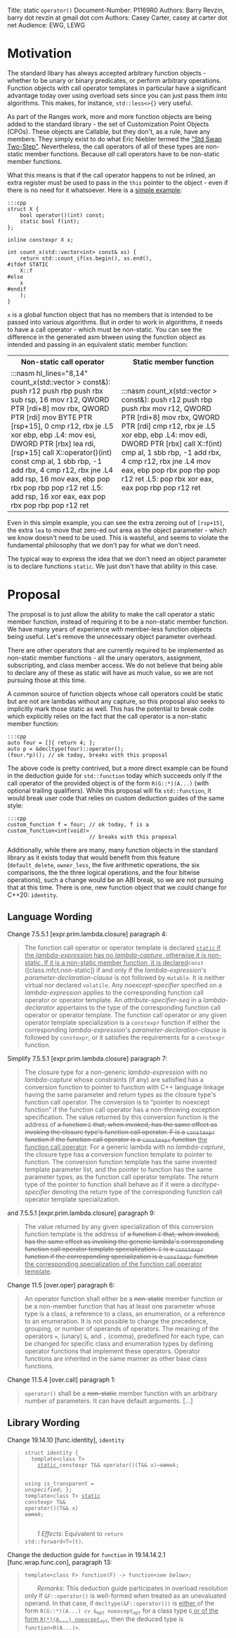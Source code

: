 Title: static `operator()`
Document-Number: P1169R0
Authors: Barry Revzin, barry dot revzin at gmail dot com
Authors: Casey Carter, casey at carter dot net
Audience: EWG, LEWG

# Motivation

The standard libary has always accepted arbitrary function objects - whether to be unary or binary predicates, or perform arbitrary operations. Function objects with call operator templates in particular have a significant advantage today over using overload sets since you can just pass them into algorithms. This makes, for instance, `std::less<>{}` very useful.

As part of the Ranges work, more and more function objects are being added to the standard library - the set of Customization Point Objects (CPOs). These objects are Callable, but they don't, as a rule, have any members. They simply exist to do what Eric Niebler termed the ["Std Swap Two-Step"](http://ericniebler.com/2014/10/21/customization-point-design-in-c11-and-beyond/). Nevertheless, the call operators of all of these types are non-static member functions. Because _all_ call operators have to be non-static member functions. 

What this means is that if the call operator happens to not be inlined, an extra register must be used to pass in the `this` pointer to the object - even if there is no need for it whatsoever. Here is a [simple example](https://godbolt.org/z/ajTZo2):

    :::cpp
    struct X {
        bool operator()(int) const;
        static bool f(int);
    };

    inline constexpr X x;

    int count_x(std::vector<int> const& xs) {
        return std::count_if(xs.begin(), xs.end(),
    #ifdef STATIC
        X::f
    #else
        x
    #endif
        );
    }    

`x` is a global function object that has no members that is intended to be passed into various algorithms. But in order to work in algorithms, it needs to have a call operator - which must be non-static. You can see the difference in the generated asm btween using the function object as intended and passing in an equivalent static member function:

<table style="width:100%">
<tr>
<th style="width:50%">
Non-static call operator
</th>
<th style="width:50%">
Static member function
</th>
</tr>
<tr>
<td>
    :::nasm hl_lines="8,14"
    count_x(std::vector<int, std::allocator<int> > const&):
            push    r12
            push    rbp
            push    rbx
            sub     rsp, 16
            mov     r12, QWORD PTR [rdi+8]
            mov     rbx, QWORD PTR [rdi]
            mov     BYTE PTR [rsp+15], 0
            cmp     r12, rbx
            je      .L5
            xor     ebp, ebp
    .L4:
            mov     esi, DWORD PTR [rbx]
            lea     rdi, [rsp+15]
            call    X::operator()(int) const
            cmp     al, 1
            sbb     rbp, -1
            add     rbx, 4
            cmp     r12, rbx
            jne     .L4
            add     rsp, 16
            mov     eax, ebp
            pop     rbx
            pop     rbp
            pop     r12
            ret
    .L5:
            add     rsp, 16
            xor     eax, eax
            pop     rbx
            pop     rbp
            pop     r12
            ret    
</td>
<td>
    :::nasm
    count_x(std::vector<int, std::allocator<int> > const&):
            push    r12
            push    rbp
            push    rbx
            mov     r12, QWORD PTR [rdi+8]
            mov     rbx, QWORD PTR [rdi]
            cmp     r12, rbx
            je      .L5
            xor     ebp, ebp
    .L4:
            mov     edi, DWORD PTR [rbx]
            call    X::f(int)
            cmp     al, 1
            sbb     rbp, -1
            add     rbx, 4
            cmp     r12, rbx
            jne     .L4
            mov     eax, ebp
            pop     rbx
            pop     rbp
            pop     r12
            ret
    .L5:
            pop     rbx
            xor     eax, eax
            pop     rbp
            pop     r12
            ret    
</td>
</tr>
</table>

Even in this simple example, you can see the extra zeroing out of `[rsp+15]`, the extra `lea` to move that zero-ed out area as the object parameter - which we know doesn't need to be used. This is wasteful, and seems to violate the fundamental philosophy that we don't pay for what we don't need.

The typical way to express the idea that we don't need an object parameter is to declare functions `static`. We just don't have that ability in this case.

# Proposal

The proposal is to just allow the ability to make the call operator a static member function, instead of requiring it to be a non-static member function. We have many years of experience with member-less function objects being useful. Let's remove the unnecessary object parameter overhead.

There are other operators that are currently required to be implemented as non-static member functions - all the unary operators, assignment, subscripting, and class member access. We do not believe that being able to declare any of these as static will have as much value, so we are not pursuing those at this time. 

A common source of function objects whose call operators could be static but are not are lambdas without any capture, so this proposal also seeks to implicitly mark those static as well. This has the potential to break code which explicitly relies on the fact that the call operator is a non-static member function:

    :::cpp
    auto four = []{ return 4; };
    auto p = &decltype(four)::operator();
    (four.*p)(); // ok today, breaks with this proposal
    
The above code is pretty contrived, but a more direct example can be found in the deduction guide for `std::function` today which succeeds only if the call operator of the provided object is of the form `R(G::*)(A...)` (with optional trailing qualifiers). While this proposal will fix `std::function`, it would break user code that relies on custom deduction guides of the same style:

    :::cpp
    custom_function f = four; // ok today, f is a custom_function<int(void)>
                              // breaks with this proposal

Additionally, while there are many, many function objects in the standard library as it exists today that would benefit from this feature (`default_delete`, `owner_less`, the five arithmetic operations, the six comparisons, the the three logical operations, and the four bitwise operations), such a change would be an ABI break, so we are not pursuing that at this time. There is one, new function object that we could change for C++20: `identity`.

## Language Wording

Change 7.5.5.1 [expr.prim.lambda.closure] paragraph 4:

> The function call operator or operator template is declared <ins>`static` if the *lambda-expression* has no *lambda-capture*, otherwise it is non-static. If it is a non-static member function, it is declared</ins>`const` ([class.mfct.non-static]) if and only if the *lambda-expression*'s *parameter-declaration-clause* is not followed by `mutable`. It is neither virtual nor declared `volatile`. Any *noexcept-specifier* specified on a *lambda-expression* applies to the corresponding function call operator or operator template. An *attribute-specifier-seq* in a *lambda-declarator* appertains to the type of the corresponding function call operator or operator template. The function call operator or any given operator template specialization is a `constexpr` function if either the corresponding *lambda-expression*'s *parameter-declaration-clause* is followed by `constexpr`, or it satisfies the requirements for a `constexpr` function. 

Simplify 7.5.5.1 [expr.prim.lambda.closure] paragraph 7:

> The closure type for a non-generic *lambda-expression* with no *lambda-capture* whose constraints (if any) are satisfied has a conversion function to pointer to function with C++ language linkage having the same parameter and return types as the closure type's function call operator. The conversion is to “pointer to noexcept function” if the function call operator has a non-throwing exception specification. The value returned by this conversion function is the address of <del>a function `F` that, when invoked, has the same effect as invoking the closure type's function call operator. F is a `constexpr` function if the function call operator is a `constexpr` function</del> <ins>the function call operator</ins>. For a generic lambda with no *lambda-capture*, the closure type has a conversion function template to pointer to function. The conversion function template has the same invented template parameter list, and the pointer to function has the same parameter types, as the function call operator template. The return type of the pointer to function shall behave as if it were a *decltype-specifier* denoting the return type of the corresponding function call operator template specialization.

and 7.5.5.1 [expr.prim.lambda.closure] paragraph 9:

> The value returned by any given specialization of this conversion function template is the address of <del>a function `F` that, when invoked, has the same effect as invoking the generic lambda's corresponding function call operator template specialization. `F` is a `constexpr` function if the corresponding specialization is a `constexpr` function</del> <ins>the corresponding specialization of the function call operator template</ins>.

Change 11.5 [over.oper] paragraph 6:

> An operator function shall either be a <del>non-static</del> member function or be a non-member function that has at least one parameter whose type is a class, a reference to a class, an enumeration, or a reference to an enumeration. It is not possible to change the precedence, grouping, or number of operands of operators. The meaning of the operators `=`, (unary) `&`, and `,` (comma), predefined for each type, can be changed for specific class and enumeration types by defining operator functions that implement these operators. Operator functions are inherited in the same manner as other base class functions.

Change 11.5.4 [over.call] paragraph 1:

> `operator()` shall be a <del>non-static</del> member function with an arbitrary number of parameters. It can have default arguments. [...]

## Library Wording

Change 19.14.10 [func.identity], `identity`

<blockquote><pre class="codehilite"><code class="language-cpp">struct identity {
  template&lt;class T>
    </code><code><ins>static </ins></code><code class="language-cpp">constexpr T&& operator()(T&& x)</code><code><del> const</del></code><code class="language-cpp">;
    
  using is_transparent = </code><code><i>unspecified</i></code><code class="language-cpp">;
};
template&lt;class T>
  </code><code><ins>static </ins></code><code class="language-cpp">constexpr T&& operator()(T&& x)</code><code><del> const</del></code><code class="language-cpp">;</code></pre>
<span style="margin-left:2em" /><i>1 Effects</i>: Equivalent to <code class="language-cpp">return std::forward&lt;T>(t)</code>.</blockquote>

Change the deduction guide for `function` in 19.14.14.2.1 [func.wrap.func.con], paragraph 13:

<blockquote><pre class="codehilite"><code class="language-cpp">template&lt;class F> function(F) -> function&lt;</code><code><i>see below</i></code><code class="language-cpp">>;</code></pre>
<span style="margin-left:2em" /><i>Remarks</i>: This deduction guide participates in overload resolution only if <code class="language-cpp">&F::operator()</code> is well-formed when treated as an unevaluated operand. In that case, if <code class="language-cpp">decltype(&F::operator())</code> is <ins>either </ins>of the form <code>R(G::*)(A...) <i>cv</i> &<sub>opt</sub> noexcept<sub>opt</sub></code> for a class type <code class="language-cpp">G</code><ins> or of the form <code>R(*)(A...) noexcept<sub>opt</sub></code></ins>, then the deduced type is <code class="language-cpp">function&lt;R(A...)></code>.</blockquote>
